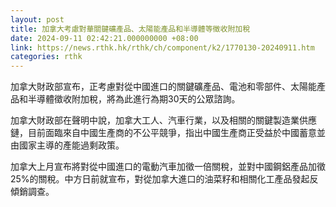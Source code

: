 ```yaml
---
layout: post
title: 加拿大考慮對華關鍵礦產品、太陽能產品和半導體等徵收附加稅
date: 2024-09-11 02:42:21.000000000 +08:00
link: https://news.rthk.hk/rthk/ch/component/k2/1770130-20240911.htm
categories: rthk
---
```


加拿大財政部宣布，正考慮對從中國進口的關鍵礦產品、電池和零部件、太陽能產品和半導體徵收附加稅，將為此進行為期30天的公眾諮詢。

加拿大財政部在聲明中說，加拿大工人、汽車行業，以及相關的關鍵製造業供應鏈，目前面臨來自中國生產商的不公平競爭，指出中國生產商正受益於中國蓄意並由國家主導的產能過剩政策。

加拿大上月宣布將對從中國進口的電動汽車加徵一倍關稅，並對中國鋼鋁產品加徵25%的關稅。中方日前就宣布，對從加拿大進口的油菜籽和相關化工產品發起反傾銷調查。
